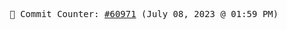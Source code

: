 <p align="center">
    <samp>
        📮 Commit Counter: <a href="https://github.com/Javascript-void0/Javascript-void0/commits/main">#60971</a> (July 08, 2023 @ 01:59 PM)
    </samp>
</p>